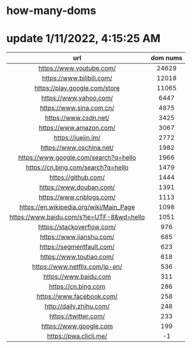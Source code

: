 # how-many-doms

# update 1/11/2022, 4:15:25 AM

url | dom nums
:-: | :-:
https://www.youtube.com/ | 24629
https://www.bilibili.com/ | 12018
https://play.google.com/store | 11065
https://www.yahoo.com/ | 6447
https://www.sina.com.cn/ | 4875
https://www.csdn.net/ | 3425
https://www.amazon.com/ | 3067
https://juejin.im/ | 2772
https://www.oschina.net/ | 1982
https://www.google.com/search?q=hello | 1966
https://cn.bing.com/search?q=hello | 1479
https://github.com/ | 1444
https://www.douban.com/ | 1391
https://www.cnblogs.com/ | 1113
https://en.wikipedia.org/wiki/Main_Page | 1098
https://www.baidu.com/s?ie=UTF-8&wd=hello | 1051
https://stackoverflow.com/ | 976
https://www.jianshu.com/ | 685
https://segmentfault.com/ | 623
https://www.toutiao.com/ | 618
https://www.netflix.com/jp-en/ | 536
https://www.baidu.com | 311
https://cn.bing.com | 286
https://www.facebook.com/ | 258
http://daily.zhihu.com/ | 248
https://twitter.com/ | 233
https://www.google.com | 199
https://pwa.clicli.me/ | -1
